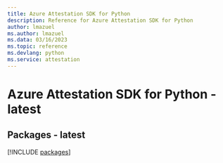 ```yaml
---
title: Azure Attestation SDK for Python
description: Reference for Azure Attestation SDK for Python
author: lmazuel
ms.author: lmazuel
ms.data: 03/16/2023
ms.topic: reference
ms.devlang: python
ms.service: attestation
---
```

# Azure Attestation SDK for Python - latest
## Packages - latest
[!INCLUDE [packages](attestation-index.md)]